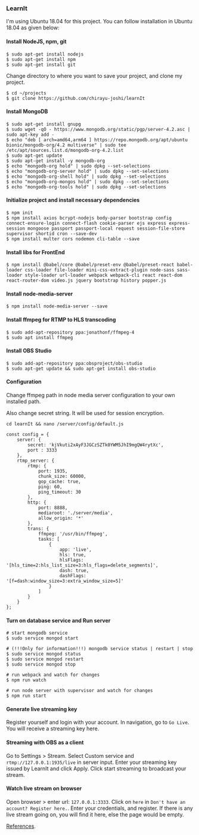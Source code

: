 ### LearnIt

I'm using Ubuntu 18.04 for this project. You can follow installation in Ubuntu 18.04 as given below: 


#### Install NodeJS, npm, git

```
$ sudo apt-get install nodejs
$ sudo apt-get install npm
$ sudo apt-get install git
```

Change directory to where you want to save your project, and clone my project.
```
$ cd ~/projects
$ git clone https://github.com/chirayu-joshi/learnIt
```

#### Install MongoDB

```
$ sudo apt-get install gnupg
$ sudo wget -qO - https://www.mongodb.org/static/pgp/server-4.2.asc | sudo apt-key add -
$ echo "deb [ arch=amd64,arm64 ] https://repo.mongodb.org/apt/ubuntu bionic/mongodb-org/4.2 multiverse" | sudo tee /etc/apt/sources.list.d/mongodb-org-4.2.list
$ sudo apt-get update
$ sudo apt-get install -y mongodb-org
$ echo "mongodb-org hold" | sudo dpkg --set-selections
$ echo "mongodb-org-server hold" | sudo dpkg --set-selections
$ echo "mongodb-org-shell hold" | sudo dpkg --set-selections
$ echo "mongodb-org-mongos hold" | sudo dpkg --set-selections
$ echo "mongodb-org-tools hold" | sudo dpkg --set-selections
```

#### Initialize project and install necessary dependencies

```
$ npm init
$ npm install axios bcrypt-nodejs body-parser bootstrap config connect-ensure-login connect-flash cookie-parser ejs express express-session mongoose passport passport-local request session-file-store supervisor shortid cron --save-dev
$ npm install multer cors nodemon cli-table --save
```

#### Install libs for FrontEnd

```
$ npm install @babel/core @babel/preset-env @babel/preset-react babel-loader css-loader file-loader mini-css-extract-plugin node-sass sass-loader style-loader url-loader webpack webpack-cli react react-dom react-router-dom video.js jquery bootstrap history popper.js
```

#### Install node-media-server

```
$ npm install node-media-server --save
```

#### Install ffmpeg for RTMP to HLS transcoding 

```
$ sudo add-apt-repository ppa:jonathonf/ffmpeg-4
$ sudo apt install ffmpeg
```

#### Install OBS Studio

```
$ sudo add-apt-repository ppa:obsproject/obs-studio
$ sudo apt-get update && sudo apt-get install obs-studio
```

#### Configuration
Change ffmpeg path in node media server configuration to your
own installed path.

Also change secret string. It will be used for session encryption.

```
cd learnIt && nano /server/config/default.js

const config = {
    server: {
        secret: 'kjVkuti2xAyF3JGCzSZTk0YWM5JhI9mgQW4rytXc',
        port : 3333
    },
    rtmp_server: {
        rtmp: {
            port: 1935,
            chunk_size: 60000,
            gop_cache: true,
            ping: 60,
            ping_timeout: 30
        },
        http: {
            port: 8888,
            mediaroot: './server/media',
            allow_origin: '*'
        },
        trans: {
            ffmpeg: '/usr/bin/ffmpeg',
            tasks: [
                {
                    app: 'live',
                    hls: true,
                    hlsFlags: '[hls_time=2:hls_list_size=3:hls_flags=delete_segments]',
                    dash: true,
                    dashFlags: '[f=dash:window_size=3:extra_window_size=5]'
                }
            ]
        }
    }
};
```


#### Turn on database service and Run server
```
# start mongodb service
$ sudo service mongod start

# (!!!Only for information!!!) mongodb service status | restart | stop
$ sudo service mongod status
$ sudo service mongod restart
$ sudo service mongod stop

# run webpack and watch for changes
$ npm run watch 

# run node server with supervisor and watch for changes
$ npm run start
```

#### Generate live streaming key
Register yourself and login with your account. In navigation, go to `Go Live`. You will receive a streaming key here. 

#### Streaming with OBS as a client
Go to Settings > Stream.  Select Custom service and `rtmp://127.0.0.1:1935/live`
in server input. Enter your streaming key issued by LearnIt and click Apply.
Click start streaming to broadcast your stream.

#### Watch live stream on browser
Open browser > enter url: `127.0.0.1:3333`. Click on `here` in `Don't have an account? Register here.`. 
Enter your credentials, and register. If there is any live stream going on, you will find it here, 
else the page would be empty. 

[References](https://quantizd.com/building-live-streaming-app-with-node-js-and-react/).
